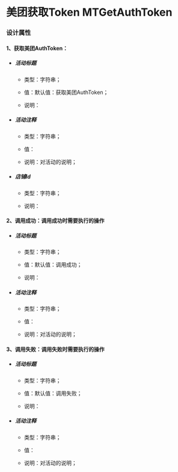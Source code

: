 # 美团获取Token MTGetAuthToken

### 设计属性

#### 1、获取美团AuthToken：

* ##### 活动标题

  * 类型：字符串；

  * 值：默认值：获取美团AuthToken；

  * 说明：
* ##### 活动注释

  * 类型：字符串；

  * 值：

  * 说明：对活动的说明；
* ##### 店铺Id

  * 类型：字符串；

  * 说明：

#### 2、调用成功：调用成功时需要执行的操作

* ##### 活动标题

  * 类型：字符串；

  * 值：默认值：调用成功；

  * 说明：
* ##### 活动注释

  * 类型：字符串；

  * 值：

  * 说明：对活动的说明；

#### 3、调用失败：调用失败时需要执行的操作

* ##### 活动标题

  * 类型：字符串；

  * 值：默认值：调用失败；

  * 说明：
* ##### 活动注释

  * 类型：字符串；

  * 值：

  * 说明：对活动的说明；




